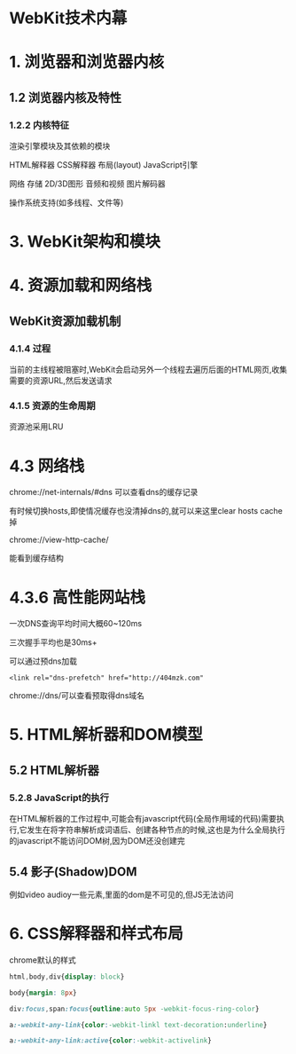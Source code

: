 # WebKit技术内幕

# 1. 浏览器和浏览器内核

## 1.2 浏览器内核及特性

### 1.2.2 内核特征

渲染引擎模块及其依赖的模块

HTML解释器 CSS解释器 布局(layout) JavaScript引擎

网络 存储 2D/3D图形 音频和视频 图片解码器

操作系统支持(如多线程、文件等)

# 3. WebKit架构和模块

# 4. 资源加载和网络栈

## WebKit资源加载机制

### 4.1.4 过程

当前的主线程被阻塞时,WebKit会启动另外一个线程去遍历后面的HTML网页,收集需要的资源URL,然后发送请求

### 4.1.5 资源的生命周期

资源池采用LRU

# 4.3 网络栈

chrome://net-internals/#dns 可以查看dns的缓存记录

有时候切换hosts,即使情况缓存也没清掉dns的,就可以来这里clear hosts cache掉

chrome://view-http-cache/

能看到缓存结构

# 4.3.6 高性能网站栈

一次DNS查询平均时间大概60~120ms

三次握手平均也是30ms+

可以通过预dns加载

```
<link rel="dns-prefetch" href="http://404mzk.com"
```

chrome://dns/可以查看预取得dns域名

# 5. HTML解析器和DOM模型

## 5.2 HTML解析器

### 5.2.8 JavaScript的执行

在HTML解析器的工作过程中,可能会有javascript代码(全局作用域的代码)需要执行,它发生在将字符串解析成词语后、创建各种节点的时候,这也是为什么全局执行的javascript不能访问DOM树,因为DOM还没创建完

## 5.4 影子(Shadow)DOM

例如video audioy一些元素,里面的dom是不可见的,但JS无法访问

# 6. CSS解释器和样式布局

chrome默认的样式

```css
html,body,div{display: block}

body{margin: 8px}

div:focus,span:focus{outline:auto 5px -webkit-focus-ring-color}

a:-webkit-any-link{color:-webkit-linkl text-decoration:underline}

a:-webkit-any-link:active{color:-webkit-activelink}

```


